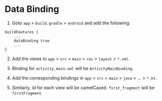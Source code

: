 # Data Binding

1. Goto `app` > `build.gradle` > `android` and add the following:

```
buildFeatures {
    ...
    dataBinding true
    ...
}
```

2. Add the views to `app` > `src` > `main` > `res` > `layout` > `*.xml`.

3. Binding for `activity_main.xml` will be `ActivityMainBinding`.

4. Add the corresponding bindings in `app` > `src` > `main` > `java` > ... > `*.kt`.

5. Similarly, id for each view will be camelCased. `first_fragment` will be `firstFragment`.